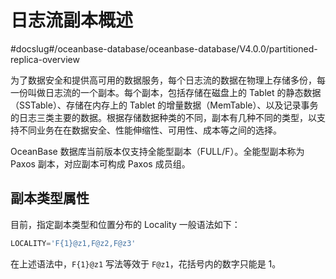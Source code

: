 # 日志流副本概述
#docslug#/oceanbase-database/oceanbase-database/V4.0.0/partitioned-replica-overview

为了数据安全和提供高可用的数据服务，每个日志流的数据在物理上存储多份，每一份叫做日志流的一个副本。每个副本，包括存储在磁盘上的 Tablet 的静态数据（SSTable）、存储在内存上的 Tablet 的增量数据（MemTable）、以及记录事务的日志三类主要的数据。根据存储数据种类的不同，副本有几种不同的类型，以支持不同业务在在数据安全、性能伸缩性、可用性、成本等之间的选择。

OceanBase 数据库当前版本仅支持全能型副本（FULL/F）。全能型副本称为 Paxos 副本，对应副本可构成 Paxos 成员组。

## 副本类型属性

目前，指定副本类型和位置分布的 Locality 一般语法如下：

```sql
LOCALITY='F{1}@z1,F@z2,F@z3'
```

在上述语法中，`F{1}@z1` 写法等效于 `F@z1`，花括号内的数字只能是 1。

